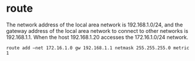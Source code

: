 # route

The network address of the local area network is 192.168.1.0/24, and the gateway address of the local area network to connect to other networks is 192.168.1.1. When the host 192.168.1.20 accesses the 172.16.1.0/24 network.

```text
route add –net 172.16.1.0 gw 192.168.1.1 netmask 255.255.255.0 metric 1
```



